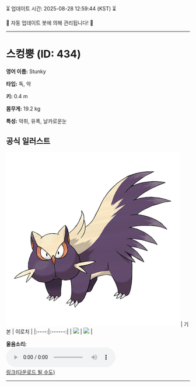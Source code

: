 
⏳ 업데이트 시간: 2025-08-28 12:59:44 (KST) ⏳

🤖 자동 업데이트 봇에 의해 관리됩니다! 🤖

---

# 스컹뿡 (ID: 434)
**영어 이름:** Stunky

**타입:** 독, 악

**키:** 0.4 m

**몸무게:** 19.2 kg

**특성:** 악취, 유폭, 날카로운눈

## 공식 일러스트
![](https://raw.githubusercontent.com/PokeAPI/sprites/master/sprites/pokemon/other/official-artwork/434.png)
| 기본 | 이로치 |
|:----:|:------:|
| <img src="http://play.pokemonshowdown.com/sprites/ani/stunky.gif" width="200"> | <img src="http://play.pokemonshowdown.com/sprites/ani-shiny/stunky.gif" width="200"> |

**울음소리:**<br><audio controls src="https://raw.githubusercontent.com/PokeAPI/cries/main/cries/pokemon/latest/434.ogg"></audio><br> [링크(다운로드 될 수도)](https://raw.githubusercontent.com/PokeAPI/cries/main/cries/pokemon/latest/434.ogg)


---
